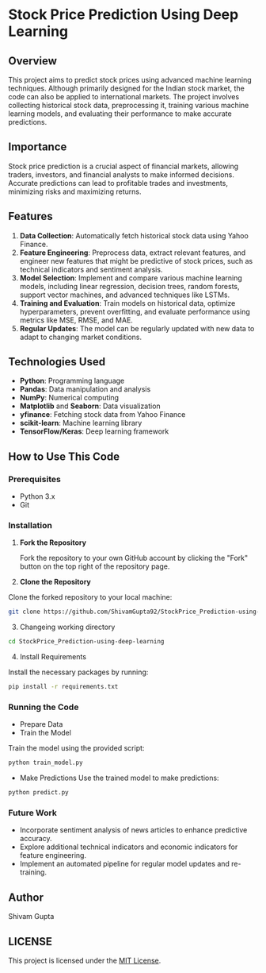 # Stock Price Prediction Using Deep Learning

## Overview

This project aims to predict stock prices using advanced machine learning techniques. Although primarily designed for the Indian stock market, the code can also be applied to international markets. The project involves collecting historical stock data, preprocessing it, training various machine learning models, and evaluating their performance to make accurate predictions.

## Importance

Stock price prediction is a crucial aspect of financial markets, allowing traders, investors, and financial analysts to make informed decisions. Accurate predictions can lead to profitable trades and investments, minimizing risks and maximizing returns.

## Features

1. **Data Collection**: Automatically fetch historical stock data using Yahoo Finance.
2. **Feature Engineering**: Preprocess data, extract relevant features, and engineer new features that might be predictive of stock prices, such as technical indicators and sentiment analysis.
3. **Model Selection**: Implement and compare various machine learning models, including linear regression, decision trees, random forests, support vector machines, and advanced techniques like LSTMs.
4. **Training and Evaluation**: Train models on historical data, optimize hyperparameters, prevent overfitting, and evaluate performance using metrics like MSE, RMSE, and MAE.
5. **Regular Updates**: The model can be regularly updated with new data to adapt to changing market conditions.

## Technologies Used

- **Python**: Programming language
- **Pandas**: Data manipulation and analysis
- **NumPy**: Numerical computing
- **Matplotlib** and **Seaborn**: Data visualization
- **yfinance**: Fetching stock data from Yahoo Finance
- **scikit-learn**: Machine learning library
- **TensorFlow/Keras**: Deep learning framework

## How to Use This Code

### Prerequisites

- Python 3.x
- Git

### Installation

1. **Fork the Repository**

   Fork the repository to your own GitHub account by clicking the "Fork" button on the top right of the repository page.

2. **Clone the Repository**

Clone the forked repository to your local machine:

```sh
git clone https://github.com/ShivamGupta92/StockPrice_Prediction-using-deep-learning.git
```
3. Changeing working directory
```sh
cd StockPrice_Prediction-using-deep-learning
 ```
   
4. Install Requirements

Install the necessary packages by running:
```sh
pip install -r requirements.txt
 ```

### Running the Code
- Prepare Data
- Train the Model

Train the model using the provided script:
```sh
python train_model.py
 ```

- Make Predictions
Use the trained model to make predictions:

```sh
python predict.py
 ```

### Future Work
- Incorporate sentiment analysis of news articles to enhance predictive accuracy.
- Explore additional technical indicators and economic indicators for feature engineering.
- Implement an automated pipeline for regular model updates and re-training.

## Author
Shivam Gupta

## LICENSE
This project is licensed under the [MIT License](LICENSE).

